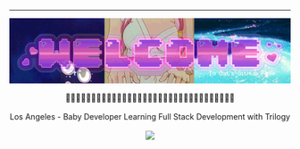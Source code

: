 ___

<p align="center">
  <img align="center" src="https://raw.githubusercontent.com/cat-lin-morgan/cat-lin-morgan/master/assets/welcome.gif" alt="Hopefully working welcome banner"/>
<br/><br/>
🌷🌷🌷🌷🌷🌷🌷🌷🌷🌷🌷🌷🌷🌷🌷🌷🌷🌷🌷🌷🌷🌷🌷🌷🌷🌷🌷🌷🌷🌷🌷🌷🌷
<br/><br/>
Los Angeles - Baby Developer Learning Full Stack Development with Trilogy
<br/><br/>
<img  src="https://github-readme-stats.vercel.app/api/top-langs/?username=cat-lin-morgan&layout=compact" height="195" />
</p>

